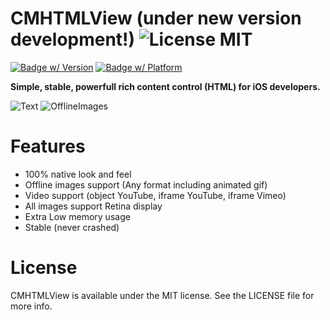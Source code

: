 # CMHTMLView (under new version development!) ![License MIT](https://go-shields.herokuapp.com/license-MIT-blue.png)

[![Badge w/ Version](https://cocoapod-badges.herokuapp.com/v/CMHTMLView/badge.png)](http://cocoadocs.org/docsets/CMHTMLView)
[![Badge w/ Platform](https://cocoapod-badges.herokuapp.com/p/CMHTMLView/badge.png)](http://cocoadocs.org/docsets/CMHTMLView)

**Simple, stable, powerfull rich content control (HTML) for iOS developers.**

![Text](http://github.com/mureev/CMHTMLView/blob/master/Demo/Screenshots/Text.png?raw=true "Text")
![OfflineImages](http://github.com/mureev/CMHTMLView/blob/master/Demo/Screenshots/OfflineImages.png?raw=true "Offline Images")

# Features

* 100% native look and feel
* Offline images support (Any format including animated gif)
* Video support (object YouTube, iframe YouTube, iframe Vimeo)
* All images support Retina display
* Extra Low memory usage
* Stable (never crashed)

# License

CMHTMLView is available under the MIT license. See the LICENSE file for more info.
